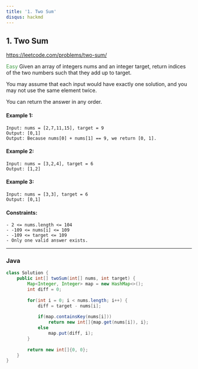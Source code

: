 ```yaml
---
title: '1. Two Sum'
disqus: hackmd
---
```


## 1. Two Sum
https://leetcode.com/problems/two-sum/

<span style="color: #43A047">Easy</span>
Given an array of integers nums and an integer target, return indices of the two numbers such that they add up to target.

You may assume that each input would have exactly one solution, and you may not use the same element twice.

You can return the answer in any order.

#### Example 1:
```
Input: nums = [2,7,11,15], target = 9
Output: [0,1]
Output: Because nums[0] + nums[1] == 9, we return [0, 1].
```

#### Example 2:
```
Input: nums = [3,2,4], target = 6
Output: [1,2]
```

#### Example 3:
```
Input: nums = [3,3], target = 6
Output: [0,1]
```

#### Constraints:
```
- 2 <= nums.length <= 104
- -109 <= nums[i] <= 109
- -109 <= target <= 109
- Only one valid answer exists.
```

---
### Java

```java =
class Solution {
    public int[] twoSum(int[] nums, int target) {
        Map<Integer, Integer> map = new HashMap<>();
        int diff = 0;
        
        for(int i = 0; i < nums.length; i++) {
            diff = target - nums[i];
            
            if(map.containsKey(nums[i]))
                return new int[]{map.get(nums[i]), i};
            else
                map.put(diff, i);
        }
        
        return new int[]{0, 0};
    }
}
```